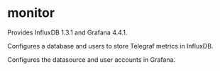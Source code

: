 # monitor

Provides InfluxDB 1.3.1 and Grafana 4.4.1.

Configures a database and users to store Telegraf metrics in InfluxDB.

Configures the datasource and user accounts in Grafana.
